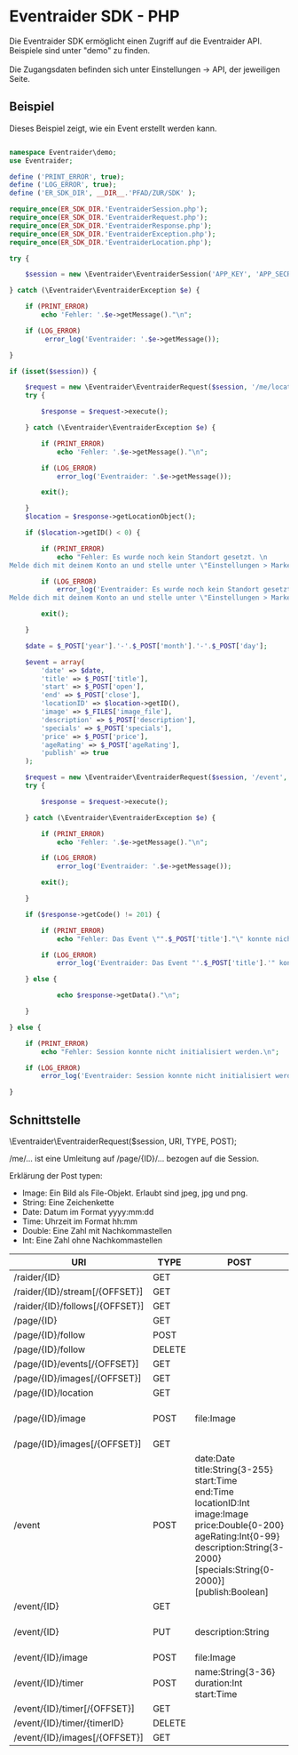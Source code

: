 Eventraider SDK - PHP
========

Die Eventraider SDK ermöglicht einen Zugriff auf die Eventraider API.<br />
Beispiele sind unter "demo" zu finden.<br />
<br />
Die Zugangsdaten befinden sich unter Einstellungen -> API, der jeweiligen Seite.


Beispiel
--------------

Dieses Beispiel zeigt, wie ein Event erstellt werden kann.

```php

namespace Eventraider\demo;
use Eventraider;

define ('PRINT_ERROR', true);
define ('LOG_ERROR', true);
define ('ER_SDK_DIR', __DIR__.'PFAD/ZUR/SDK' );

require_once(ER_SDK_DIR.'EventraiderSession.php');
require_once(ER_SDK_DIR.'EventraiderRequest.php');
require_once(ER_SDK_DIR.'EventraiderResponse.php');
require_once(ER_SDK_DIR.'EventraiderException.php');
require_once(ER_SDK_DIR.'EventraiderLocation.php');

try {

	$session = new \Eventraider\EventraiderSession('APP_KEY', 'APP_SECRET');

} catch (\Eventraider\EventraiderException $e) {

	if (PRINT_ERROR)
		echo 'Fehler: '.$e->getMessage()."\n";

	if (LOG_ERROR)
		 error_log('Eventraider: '.$e->getMessage());

}

if (isset($session)) {

	$request = new \Eventraider\EventraiderRequest($session, '/me/location', 'GET', array('ID' => -1));
	try {

		$response = $request->execute();

	} catch (\Eventraider\EventraiderException $e) {

		if (PRINT_ERROR)
			echo 'Fehler: '.$e->getMessage()."\n";

		if (LOG_ERROR)
			error_log('Eventraider: '.$e->getMessage());

		exit();

	}
	$location = $response->getLocationObject();

	if ($location->getID() < 0) {

		if (PRINT_ERROR)
			echo "Fehler: Es wurde noch kein Standort gesetzt. \n
Melde dich mit deinem Konto an und stelle unter \"Einstellungen > Marker\" deinen Standort ein.";

		if (LOG_ERROR)
			error_log('Eventraider: Es wurde noch kein Standort gesetzt. \n
Melde dich mit deinem Konto an und stelle unter \"Einstellungen > Marker\" deinen Standort ein.');

		exit();

	}

	$date = $_POST['year'].'-'.$_POST['month'].'-'.$_POST['day'];

	$event = array(
		'date' => $date,
		'title' => $_POST['title'],
		'start' => $_POST['open'],
		'end' => $_POST['close'],
		'locationID' => $location->getID(),
		'image' => $_FILES['image_file'],
		'description' => $_POST['description'],
		'specials' => $_POST['specials'],
		'price' => $_POST['price'],
		'ageRating' => $_POST['ageRating'],
		'publish' => true
	);

	$request = new \Eventraider\EventraiderRequest($session, '/event', 'POST', $event);
	try {

		$response = $request->execute();

	} catch (\Eventraider\EventraiderException $e) {

		if (PRINT_ERROR)
			echo 'Fehler: '.$e->getMessage()."\n";

		if (LOG_ERROR)
			error_log('Eventraider: '.$e->getMessage());

		exit();

	}

	if ($response->getCode() != 201) {

		if (PRINT_ERROR)
			echo "Fehler: Das Event \"".$_POST['title']."\" konnte nicht erstellt werden.\n";

		if (LOG_ERROR)
			error_log('Eventraider: Das Event "'.$_POST['title'].'" konnte nicht erstellt werden.');

	} else {

        	echo $response->getData()."\n";

	}

} else {

	if (PRINT_ERROR)
		echo "Fehler: Session konnte nicht initialisiert werden.\n";

	if (LOG_ERROR)
		error_log('Eventraider: Session konnte nicht initialisiert werden.');

}
```

Schnittstelle
--------------

\Eventraider\EventraiderRequest($session, URI, TYPE, POST);

/me/... ist eine Umleitung auf /page/{ID}/... bezogen auf die Session.

Erklärung der Post typen:
 * Image: Ein Bild als File-Objekt. Erlaubt sind jpeg, jpg und png.
 * String: Eine Zeichenkette
 * Date: Datum im Format yyyy:mm:dd
 * Time: Uhrzeit im Format hh:mm
 * Double: Eine Zahl mit Nachkommastellen
 * Int: Eine Zahl ohne Nachkommastellen

| URI                            | TYPE   | POST  |  Notiz  |
| ------------------------------ | ------ | ----- |  ------ |
| /raider/{ID}                   | GET    |       |         |
| /raider/{ID}/stream[/{OFFSET}] | GET    |       |         |
| /raider/{ID}/follows[/{OFFSET}]| GET    |       |         |
| /page/{ID}                     | GET    |       |         |
| /page/{ID}/follow              | POST   |       |         |
| /page/{ID}/follow              | DELETE |       |         |
| /page/{ID}/events[/{OFFSET}]   | GET    |       |         |
| /page/{ID}/images[/{OFFSET}]   | GET    |       |         |
| /page/{ID}/location            | GET    |       |         |
| /page/{ID}/image               | POST   | file:Image | Ändert das Seiten Banner. |
| /page/{ID}/images[/{OFFSET}]   | GET    |       |         |
| /event                         | POST   | date:Date<br />title:String{3-255}<br />start:Time<br />end:Time<br />locationID:Int<br />image:Image<br />price:Double{0-200}<br />ageRating:Int{0-99}<br />description:String{3-2000}<br />[specials:String{0-2000}]<br />[publish:Boolean]<br /> |        |
| /event/{ID}                    | GET    |       |         |
| /event/{ID}                    | PUT    | description:String | Ändert die Event Beschreibung. |
| /event/{ID}/image              | POST   | file:Image |         |
| /event/{ID}/timer              | POST   | name:String{3-36}<br />duration:Int<br />start:Time |         |
| /event/{ID}/timer[/{OFFSET}]   | GET    |       |         |
| /event/{ID}/timer/{timerID}    | DELETE |       |         |
| /event/{ID}/images[/{OFFSET}]  | GET    |       |         |





